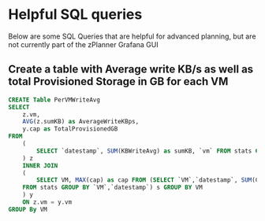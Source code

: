 # Helpful SQL queries
Below are some SQL Queries that are helpful for advanced planning, but are not currently part of the zPlanner Grafana GUI

## Create a table with Average write KB/s as well as total Provisioned Storage in GB for each VM

~~~~sql
CREATE Table PerVMWriteAvg
SELECT 
	z.vm,
	AVG(z.sumKB) as AverageWriteKBps,
	y.cap as TotalProvisionedGB
FROM
    (
        SELECT `datestamp`, SUM(KBWriteAvg) as sumKB, `vm` FROM stats GROUP BY `datestamp`, `VM`
    ) z
    INNER JOIN
    (
        SELECT VM, MAX(cap) as cap FROM (SELECT `VM`,`datestamp`, SUM(CapacityGB) as cap 
	FROM stats GROUP BY `VM`,`datestamp`) s GROUP BY VM
    ) y
    ON z.vm = y.vm
GROUP By VM
~~~~